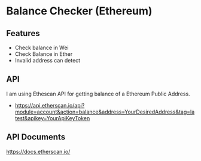 # Balance Checker (Ethereum)

## Features

- Check balance in Wei
- Check Balance in Ether
- Invalid address can detect

## API
I am using Ethescan API for getting balance of a Ethereum Public Address.
- https://api.etherscan.io/api?module=account&action=balance&address=YourDesiredAddress&tag=latest&apikey=YourApiKeyToken

## API Documents
https://docs.etherscan.io/
